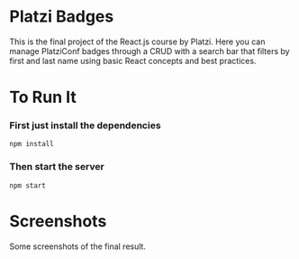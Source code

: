 # Platzi Badges
This is the final project of the React.js course by Platzi. Here you can manage PlatziConf badges through a CRUD with a search bar that filters by first and last name using basic React concepts and best practices.

# To Run It
### First just install the dependencies
`npm install`
### Then start the server
`npm start`

# Screenshots 
Some screenshots of the final result.

